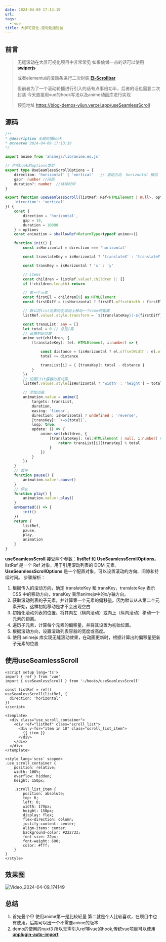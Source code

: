 ```yaml
---
date: 2024-04-09 17:13:19
url: 
tags: 
  - vue
title: 大屏可视化-滚动轮播封装
---
```



## 前言
> 无缝滚动在大屏可视化项目中非常常见
> 如果偷懒一点的话可以使用 **[swiperjs](https://www.swiperjs.net/)**
>
> 或者elementui的滚动条进行二次封装 **[El-Scrollbar]((https://element-plus.gitee.io/zh-CN/component/scrollbar.html))**
>
> 但前者为了一个滚动轮播进行引入的话有点事倍功半，后者的话也需要二次封装
> 今天直接用vue的hook写法以及anime动画库进行实现
> 
> 预览地址 https://blog-demos-yijun.vercel.app/useSeamlessScroll

## 源码
```typescript
/**
* @description 无缝轮播hook
* @created 2024-04-09 17:13:19
*/

import anime from 'animejs/lib/anime.es.js'

// 声明hook的options类型
export type UseSeamlessScrollOptions = {
    direction: 'horizontal' | 'vertical'   // 滚动方向  horizontal 横向  verticals 竖向
    gap?: number //间距
    duration?: number  //持续时间
}

export function useSeamlessScroll(listRef: Ref<HTMLElement | null>, options: UseSeamlessScrollOptions = {
    'direction': 'vertical'
}) {
    const {
        direction = 'horizontal',
        gap = 10,
        duration = 10000
    } = options
    const animation = shallowRef<ReturnType<typeof anime>>()

    function init() {
        const isHorizontal = direction === 'horizontal'

        const translateKey = isHorizontal ? 'translateX' : 'translateY'

        const transKey = isHorizontal ? 'x' : 'y'

        // items
        const children = listRef.value?.children || []
        if (!children.length) return

        // 第一个元素
        const firstEl = children[0] as HTMLElement
        const firstDiff = (isHorizontal ? firstEl.offsetWidth : firstEl.offsetHeight) + gap

        // 默认将list元素向左或向上移动一个item的距离
        listRef.value!.style.transform = `${translateKey}(-${firstDiff}px)`

        const transList: any = []
        let total = 0 // 总宽/高
        // 设置初始位置
        anime.set(children, {
            [translateKey]: (el: HTMLElement, i:number) => {

                const distance = (isHorizontal ? el.offsetWidth : el.offsetHeight) + gap
                total += distance

                transList[i] = { [transKey]: total - distance }
            }
        })
        // 设置list容器的宽或高
        listRef.value!.style[isHorizontal ? 'width' : 'height'] = total + 'px'

        // 添加动画
        animation.value = anime({
            targets: transList,
            duration,
            easing: 'linear',
            direction: isHorizontal ? undefined : 'reverse',
            [transKey]: `+=${total}`,
            loop: true,
            update: () => {
                anime.set(children, {
                    [translateKey]: (el:HTMLElement | null, i:number) => {
                        return transList[i][transKey] % total
                    }
                })
            }
        })
    }
    // 暂停
	function pause() {
		animation.value!.pause()
	}
	// 停止
	function play() {
		animation.value!.play()
	}
    onMounted(() => {
		init()
	})
    return {
		listRef,
		pause,
		play,
		animation
	}
}
```
**useSeamlessScroll** 接受两个参数：**listRef** 和 **UseSeamlessScrollOptions**。listRef 是一个 Ref 对象，用于引用滚动列表的 DOM 元素。**UseSeamlessScrollOptions** 是一个配置对象，可以设置滚动的方向、间隙和持续时间。
步骤解析：

1. 根据传入的滚动方向，确定 translateKey 和 transKey，translateKey 表示 CSS 中的移动方向，transKey 表示animejs中的x/y轴方向。
2. 获取滚动列表的子元素，并计算第一个元素的偏移量。因为默认从从第二个元素开始，这样初始移动是才不会出现空白
3. 初始化滚动列表的位置，将其向左（横向滚动）或向上（纵向滚动）移动一个元素的距离。
4. 遍历子元素，计算每个元素的偏移量，并将其设置为初始位置。
5. 根据滚动方向，设置滚动列表容器的宽度或高度。
6. 使用 animejs 库实现无缝滚动效果，在动画更新时，根据计算出的偏移量更新子元素的位置
## 使用useSeamlessScroll
```vue
<script setup lang='ts'>
import { ref } from 'vue'
import { useSeamlessScroll } from '~/hooks/useSeamlessScroll'

const listRef = ref()
useSeamlessScroll(listRef, {
  direction: 'horizontal'
})
</script>

<template>
  <div class="use_scroll_container">
    <div ref="listRef" class="scroll_list">
      <div v-for="item in 10" class="scroll_list_item">
        {{ item }}
      </div>
    </div>
  </div>
</template>

<style lang='scss' scoped>
.use_scroll_container {
    position: relative;
    width: 100%;
    overflow: hidden;
    height: 150px;

    .scroll_list_item {
        position: absolute;
        top: 0;
        left: 0;
        width: 170px;
        height: 150px;
        display: flex;
        flex-direction: column;
        justify-content: center;
        align-items: center;
        background-color: #222733;
        font-size: 22px;
        font-weight: 600;
        color: #fff;
    }
}
</style>
```
## 效果图

![Video_2024-04-09_174149](https://cdn.zytsxt.com/zy_public/Video_2024-04-09_174149.gif)

## 总结

1. 首先叠个甲 使用anime第一是比较轻量 第二就是个人比较喜欢，在项目中也有使用。后期可以出一个不需要anime的版本
2. demo的使用的nuxt3 所以无需引入ref等vue的hook,传统vue项目可以使用[**unplugin-auto-import**](https://github.com/unplugin/unplugin-auto-import#readme)
